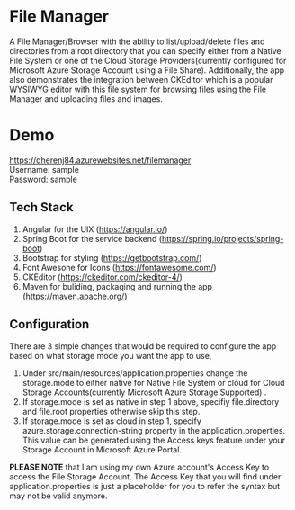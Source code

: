 # File Manager
A File Manager/Browser with the ability to list/upload/delete files and directories from a root directory that you can specify either from a Native File System or one of the Cloud Storage Providers(currently configured for Microsoft Azure Storage Account using a File Share). Additionally, the app also demonstrates the integration between CKEditor which is a popular WYSIWYG editor with this file system for browsing files using the File Manager and uploading files and images.

# Demo
<a href="https://dherenj84.azurewebsites.net/filemanager" target="_blank">https://dherenj84.azurewebsites.net/filemanager</a>
<br>
Username: sample
<br>
Password: sample

## Tech Stack
1. Angular for the UIX (https://angular.io/)
2. Spring Boot for the service backend (https://spring.io/projects/spring-boot)
3. Bootstrap for styling (https://getbootstrap.com/)
4. Font Awesone for Icons (https://fontawesome.com/)
5. CKEditor (https://ckeditor.com/ckeditor-4/)
6. Maven for buliding, packaging and running the app (https://maven.apache.org/)

## Configuration
There are 3 simple changes that would be required to configure the app based on what storage mode you want the app to use,
1. Under src/main/resources/application.properties change the storage.mode to either native for Native File System or cloud for Cloud Storage Accounts(currently Microsoft Azure Storage Supported) .
2. If storage.mode is set as native in step 1 above, specifiy file.directory and file.root properties otherwise skip this step.
3. If storage.mode is set as cloud in step 1, specify azure.storage.connection-string property in the application.properties. This value can be generated using the Access keys feature under your Storage Account in Microsoft Azure Portal.

<b>PLEASE NOTE</b> that I am using my own Azure account's Access Key to access the File Storage Account. The Access Key that you will find under application.properties is just a placeholder for you to refer the syntax but may not be valid anymore.
